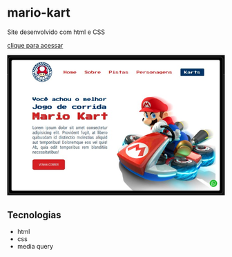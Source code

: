 # mario-kart
 Site desenvolvido com html e CSS
 
[clique para acessar](https://mario-kart-nine.vercel.app/)

<img src="assets/img/model.jpg">  

## Tecnologias

- html <br>
- css <br>
- media query